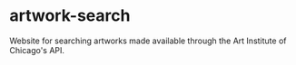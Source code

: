 # artwork-search
Website for searching artworks made available through the Art Institute of Chicago's API. 
